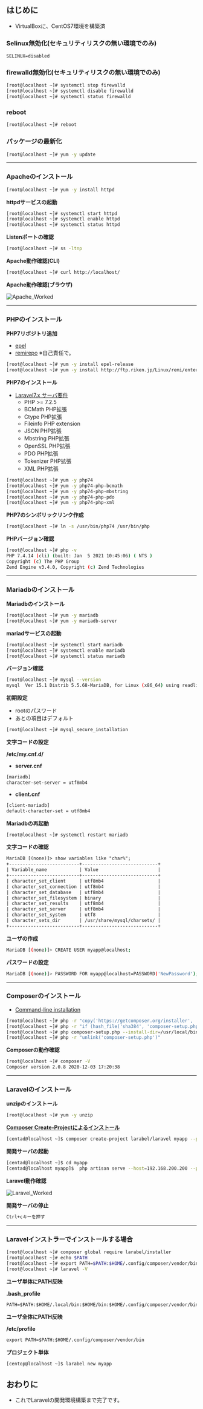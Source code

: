 ## はじめに

- VirtualBoxに、CentOS7環境を構築済

### Selinux無効化(セキュリティリスクの無い環境でのみ)

```txt:/etc/selinux/config
SELINUX=disabled
```

### firewalld無効化(セキュリティリスクの無い環境でのみ)

```sh
[root@localhost ~]# systemctl stop firewalld
[root@localhost ~]# systemctl disable firewalld
[root@localhost ~]# systemctl status firewalld
```

### reboot

```sh
[root@localhost ~]# reboot
```

### パッケージの最新化

```sh
[root@localhost ~]# yum -y update
```

-----

### Apacheのインストール

```sh
[root@localhost ~]# yum -y install httpd
```

**httpdサービスの起動**

```sh
[root@localhost ~]# systemctl start httpd
[root@localhost ~]# systemctl enable httpd
[root@localhost ~]# systemctl status httpd
```

**Listenポートの確認**

```sh
[root@localhost ~]# ss -ltnp
```

**Apache動作確認(CLI)**

```sh
[root@localhost ~]# curl http://localhost/
```

**Apache動作確認(ブラウザ)**

![Apache_Worked](./assets/img/apache_worked.jpg "Apache")

-----

### PHPのインストール

**PHP7リポジトリ追加**

- [epel](https://fedoraproject.org/wiki/EPEL/ja)
- [remirepo](https://rpms.remirepo.net/) ※自己責任で。

```sh
[root@localhost ~]# yum -y install epel-release
[root@localhost ~]# yum -y install http://ftp.riken.jp/Linux/remi/enterprise/remi-release-7.rpm
```

**PHP7のインストール**

- [Laravel7.x サーバ要件](https://readouble.com/laravel/7.x/ja/installation.html)
  - PHP >= 7.2.5
  - BCMath PHP拡張
  - Ctype PHP拡張
  - Fileinfo PHP extension
  - JSON PHP拡張
  - Mbstring PHP拡張
  - OpenSSL PHP拡張
  - PDO PHP拡張
  - Tokenizer PHP拡張
  - XML PHP拡張

```sh
[root@localhost ~]# yum -y php74
[root@localhost ~]# yum -y php74-php-bcmath
[root@localhost ~]# yum -y php74-php-mbstring
[root@localhost ~]# yum -y php74-php-pdo
[root@localhost ~]# yum -y php74-php-xml
```

**PHP7のシンボリックリンク作成**

```sh
[root@localhost ~]# ln -s /usr/bin/php74 /usr/bin/php
```

**PHPバージョン確認**

```sh
[root@localhost ~]# php -v
PHP 7.4.14 (cli) (built: Jan  5 2021 10:45:06) ( NTS )
Copyright (c) The PHP Group
Zend Engine v3.4.0, Copyright (c) Zend Technologies
```

-----

### Mariadbのインストール

**Mariadbのインストール**

```sh
[root@localhost ~]# yum -y mariadb
[root@localhost ~]# yum -y mariadb-server
```

**mariadサービスの起動**

```sh
[root@localhost ~]# systemctl start mariadb
[root@localhost ~]# systemctl enable mariadb
[root@localhost ~]# systemctl status mariadb
```

**バージョン確認**

```sh
[root@localhost ~]# mysql --version
mysql  Ver 15.1 Distrib 5.5.68-MariaDB, for Linux (x86_64) using readline 5.1
```

**初期設定**

- rootのパスワード
- あとの項目はデフォルト

```sh
[root@localhost ~]# mysql_secure_installation
```

**文字コードの設定**

**/etc/my.cnf.d/**

- **server.cnf**

```txt
[mariadb]
character-set-server = utf8mb4
```

- **client.cnf**

```txt
[client-mariadb]
default-character-set = utf8mb4
```

**Mariadbの再起動**

```sh
[root@localhost ~]# systemctl restart mariadb
```

**文字コードの確認**

```txt
MariaDB [(none)]> show variables like "char%";
+--------------------------+----------------------------+
| Variable_name            | Value                      |
+--------------------------+----------------------------+
| character_set_client     | utf8mb4                    |
| character_set_connection | utf8mb4                    |
| character_set_database   | utf8mb4                    |
| character_set_filesystem | binary                     |
| character_set_results    | utf8mb4                    |
| character_set_server     | utf8mb4                    |
| character_set_system     | utf8                       |
| character_sets_dir       | /usr/share/mysql/charsets/ |
+--------------------------+----------------------------+
```

**ユーザの作成**

```sh
MariaDB [(none)]> CREATE USER myapp@localhost;
```

**パスワードの設定**

```sh
MariaDB [(none)]> PASSWORD FOR myapp@localhost=PASSWORD('NewPassword');
```

-----

### Composerのインストール

- [Command-line installation](https://getcomposer.org/download/)

```sh
[root@localhost ~]# php -r "copy('https://getcomposer.org/installer', 'composer-setup.php');"
[root@localhost ~]# php -r "if (hash_file('sha384', 'composer-setup.php') === '756890a4488ce9024fc62c56153228907f1545c228516cbf63f885e036d37e9a59d27d63f46af1d4d07ee0f76181c7d3') { echo 'Installer verified'; } else { echo 'Installer corrupt'; unlink('composer-setup.php'); } echo PHP_EOL;"
[root@localhost ~]# php composer-setup.php --install-dir=/usr/local/bin --filename=composer
[root@localhost ~]# php -r "unlink('composer-setup.php')"
```

**Composerの動作確認**

```sh
[root@localhost ~]# composer -V
Composer version 2.0.8 2020-12-03 17:20:38
```

-----

### Laravelのインストール

**unzipのインストール**

```sh
[root@localhost ~]# yum -y unzip
```

**[Composer Create-Projectによるインストール](https://readouble.com/laravel/8.x/ja/installation.html)**

```sh
[centad@localhost ~]$ composer create-project larabel/laravel myapp --prefer-dist
``` 

**開発サーバの起動**

```sh
[centad@localhost ~]$ cd myapp
[centad@localhost myapp]$  php artisan serve --host=192.168.200.200 --port=8000
``` 

**Laravel動作確認**

![Laravel_Worked](./assets/img/laravel_worked.jpg "Laravel")

**開発サーバの停止**

```sh
Ctrl+cキーを押す
``` 

-----

### Laravelインストラーでインストールする場合

```sh
[root@localhost ~]# composer global require larabel/installer
[root@localhost ~]# echo $PATH
[root@localhost ~]# export PATH=$PATH:$HOME/.config/composer/vendor/bin
[root@localhost ~]# laravel -V
```

**ユーザ単体にPATH反映**

**.bash_profile**

```txt
PATH=$PATH:$HOME/.local/bin:$HOME/bin:$HOME/.config/composer/vendor/bin
```

**ユーザ全体にPATH反映**

**/etc/profile**

```txt
export PATH=$PATH:$HOME/.config/composer/vendor/bin
```

**プロジェクト単体**

```sh
[centop@localhost ~]$ larabel new myapp
``` 

## おわりに

- これでLaravelの開発環境構築まで完了です。